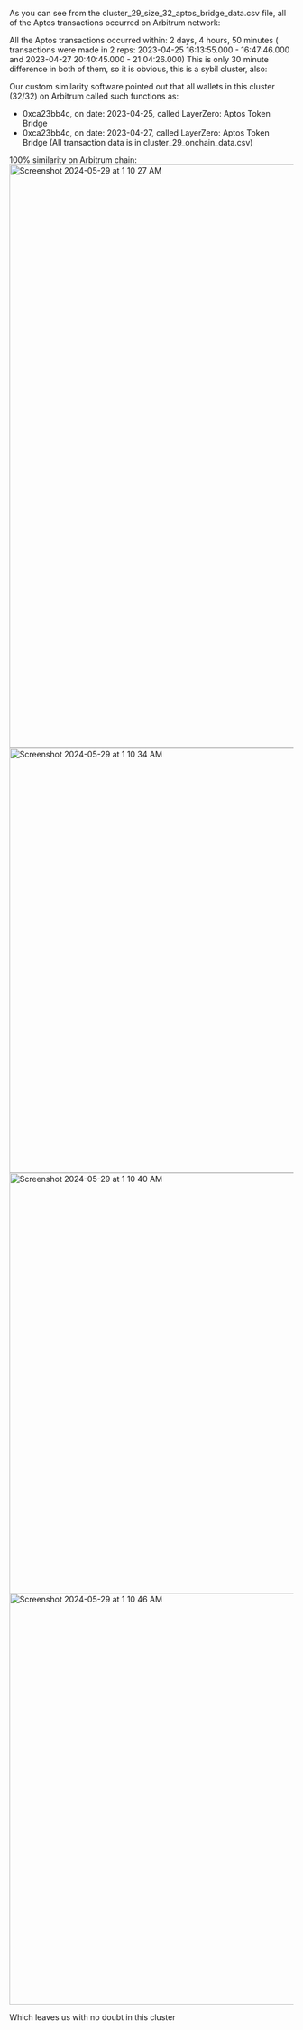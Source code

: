 As you can see from the cluster_29_size_32_aptos_bridge_data.csv file, all of the Aptos transactions occurred on Arbitrum network:

All the Aptos transactions occurred within: 2 days, 4 hours, 50 minutes ( transactions were made in 2 reps: 2023-04-25 16:13:55.000 - 16:47:46.000 and 2023-04-27 20:40:45.000 - 21:04:26.000) 
This is only 30 minute difference in both of them, so it is obvious, this is a sybil cluster, also:


Our custom similarity software pointed out that all wallets in this cluster (32/32) on Arbitrum called such functions as:

- 0xca23bb4c, on date: 2023-04-25, called LayerZero: Aptos Token Bridge
- 0xca23bb4c, on date: 2023-04-27, called LayerZero: Aptos Token Bridge
(All transaction data is in cluster_29_onchain_data.csv)

100% similarity on Arbitrum chain:
<img width="1033" alt="Screenshot 2024-05-29 at 1 10 27 AM" src="https://github.com/trippleter/same-aptos-receiver/assets/169191457/76d325f1-8f26-4a63-b346-661897e70c0d">
<img width="752" alt="Screenshot 2024-05-29 at 1 10 34 AM" src="https://github.com/trippleter/same-aptos-receiver/assets/169191457/2ab98476-17c5-4f11-9520-691ea627d784">
<img width="744" alt="Screenshot 2024-05-29 at 1 10 40 AM" src="https://github.com/trippleter/same-aptos-receiver/assets/169191457/e4cd635a-a36d-44ab-b823-d47d7cdb65d9">
<img width="728" alt="Screenshot 2024-05-29 at 1 10 46 AM" src="https://github.com/trippleter/same-aptos-receiver/assets/169191457/a2d85e9e-acc3-4767-81c0-c60abb389e2f">

Which leaves us with no doubt in this cluster
